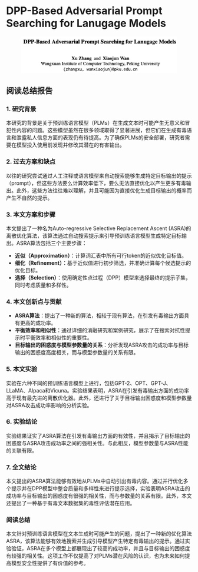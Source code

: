 # DPP-Based Adversarial Prompt Searching for Lanugage Models

<figure><img src="../.gitbook/assets/image (6) (1) (1) (1) (1) (1) (1) (1) (1) (1) (1) (1) (1) (1) (1) (1) (1) (1) (1).png" alt=""><figcaption></figcaption></figure>

## 阅读总结报告

### 1. 研究背景

本研究的背景是关于预训练语言模型（PLMs）在生成文本时可能产生无意义和冒犯性内容的问题。这些模型虽然在很多领域取得了显著进展，但它们在生成有毒语言和泄露私人信息方面的表现仍有待提高。为了确保PLMs的安全部署，研究者需要在模型投入使用前发现并修改其潜在的有害输出。

### 2. 过去方案和缺点

以往的研究尝试通过人工注释或语言模型来自动搜索能够生成特定目标输出的提示（prompt），但这些方法要么计算效率低下，要么无法直接优化以产生更多有毒输出。此外，这些方法往往难以理解，并且可能因为直接优化生成目标输出的概率而产生不自然的提示。

### 3. 本文方案和步骤

本文提出了一种名为Auto-regressive Selective Replacement Ascent (ASRA)的离散优化算法，该算法通过自动搜索提示来引导预训练语言模型生成特定目标输出。ASRA算法包括三个主要步骤：

* **近似（Approximation）**：计算词汇表中所有可行token的近似优化目标值。
* **细化（Refinement）**：基于近似值进行初步筛选，并准确计算每个候选提示的优化目标。
* **选择（Selection）**：使用确定性点过程（DPP）模型来选择最终的提示子集，同时考虑质量和多样性。

### 4. 本文创新点与贡献

* **ASRA算法**：提出了一种新的算法，相较于现有算法，在引发有毒输出方面具有更高的成功率。
* **平衡效率和相似性**：通过详细的消融研究和案例研究，展示了在搜索对抗性提示时平衡效率和相似性的重要性。
* **目标输出的困惑度与模型参数量的关系**：分析发现ASRA攻击的成功率与目标输出的困惑度高度相关，而与模型参数量的关系有限。

### 5. 本文实验

实验在六种不同的预训练语言模型上进行，包括GPT-2、OPT、GPT-J、LLaMA、Alpaca和Vicuna。实验结果表明，ASRA在引发有毒输出方面的成功率高于现有最先进的离散优化器。此外，还进行了关于目标输出困惑度和模型参数量对ASRA攻击成功率影响的分析实验。

### 6. 实验结论

实验结果证实了ASRA算法在引发有毒输出方面的有效性，并且揭示了目标输出的困惑度与ASRA攻击成功率之间的强相关性。与此相反，模型参数量与ASRA性能的关联有限。

### 7. 全文结论

本文提出的ASRA算法能够有效地从PLMs中自动引出有毒内容。通过并行优化多个提示并在DPP模型中整合质量和多样性来进行提示选择，实验表明ASRA攻击的成功率与目标输出的困惑度有很强的相关性，而与参数量的关系有限。此外，本文还提出了一种基于有毒文本数据集的毒性评估潜在应用。

### 阅读总结

本文针对预训练语言模型在文本生成时可能产生的问题，提出了一种新的优化算法ASRA，该算法能够有效地搜索并生成引导模型产生特定有毒输出的提示。通过实验验证，ASRA在多个模型上都展现出了较高的成功率，并且与目标输出的困惑度有较强的相关性。这项工作不仅提高了对PLMs潜在风险的认识，也为未来如何提高模型安全性提供了有价值的参考。
